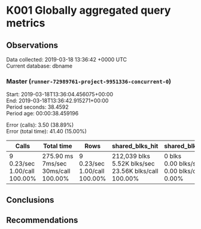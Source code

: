 # K001 Globally aggregated query metrics

## Observations ##
Data collected: 2019-03-18 13:36:42 +0000 UTC  
Current database: dbname  



### Master (`runner-72989761-project-9951336-concurrent-0`) ###
Start: 2019-03-18T13:36:04.456075+00:00  
End: 2019-03-18T13:36:42.915271+00:00  
Period seconds: 38.4592  
Period age: 00:00:38.459196  

Error (calls): 3.50 (38.89%)  
Error (total time): 41.40 (15.00%)

Calls | Total&nbsp;time | Rows | shared_blks_hit | shared_blks_read | shared_blks_dirtied | shared_blks_written | blk_read_time | blk_write_time | kcache_reads | kcache_writes | kcache_user_time_ms | kcache_system_time 
-------|------------|------|-----------------|------------------|---------------------|---------------------|---------------|----------------|--------------|---------------|---------------------|--------------------
9<br/>0.23/sec<br/>1.00/call<br/>100.00% |275.90&nbsp;ms<br/>7ms/sec<br/>30ms/call<br/>100.00% |9<br/>0.23/sec<br/>1.00/call<br/>100.00% |212,039&nbsp;blks<br/>5.52K&nbsp;blks/sec<br/>23.56K&nbsp;blks/call<br/>100.00% |0&nbsp;blks<br/>0.00&nbsp;blks/sec<br/>0.00&nbsp;blks/call<br/>0.00% |0&nbsp;blks<br/>0.00&nbsp;blks/sec<br/>0.00&nbsp;blks/call<br/>0.00% |0&nbsp;blks<br/>0.00&nbsp;blks/sec<br/>0.00&nbsp;blks/call<br/>0.00% |0.00&nbsp;ms<br/>0s/sec<br/>0s/call<br/>0.00% |0.00&nbsp;ms<br/>0s/sec<br/>0s/call<br/>0.00% |0.00&nbsp;bytes<br/>0.00&nbsp;bytes/sec<br/>0.00&nbsp;bytes/call<br/>0.00% |0.00&nbsp;bytes<br/>0.00&nbsp;bytes/sec<br/>0.00&nbsp;bytes/call<br/>0.00% |0.00&nbsp;ms<br/>0s/sec<br/>0s/call<br/>0.00% |0.00&nbsp;ms<br/>0s/sec<br/>0s/call<br/>0.00%





## Conclusions ##


## Recommendations ##

